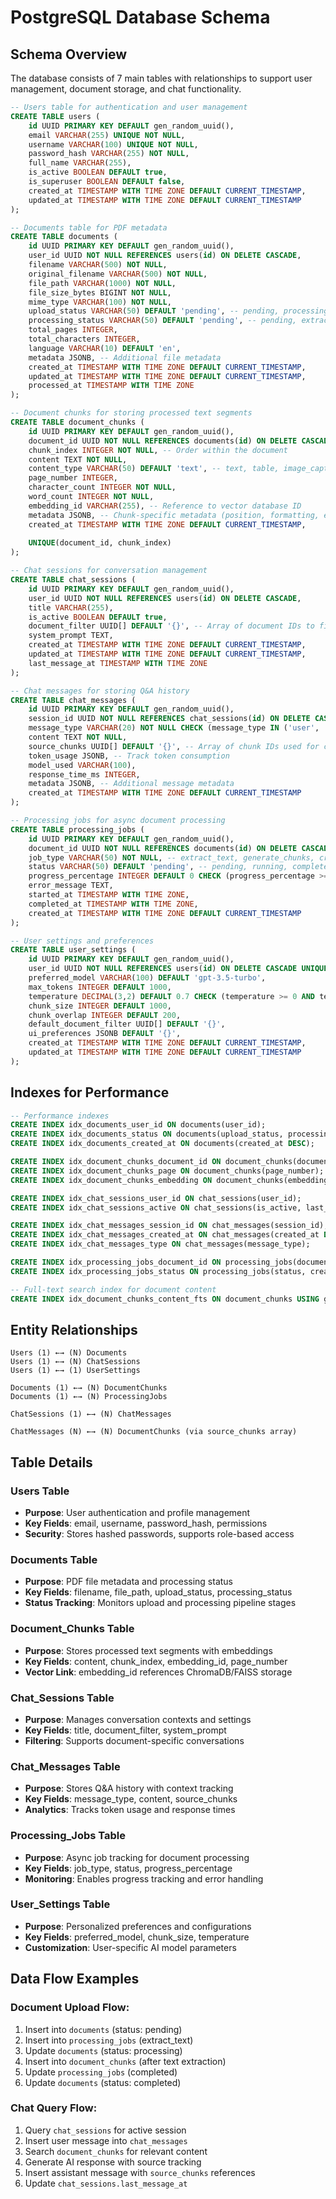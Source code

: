 # PostgreSQL Database Schema

## Schema Overview

The database consists of 7 main tables with relationships to support user management, document storage, and chat functionality.

```sql
-- Users table for authentication and user management
CREATE TABLE users (
    id UUID PRIMARY KEY DEFAULT gen_random_uuid(),
    email VARCHAR(255) UNIQUE NOT NULL,
    username VARCHAR(100) UNIQUE NOT NULL,
    password_hash VARCHAR(255) NOT NULL,
    full_name VARCHAR(255),
    is_active BOOLEAN DEFAULT true,
    is_superuser BOOLEAN DEFAULT false,
    created_at TIMESTAMP WITH TIME ZONE DEFAULT CURRENT_TIMESTAMP,
    updated_at TIMESTAMP WITH TIME ZONE DEFAULT CURRENT_TIMESTAMP
);

-- Documents table for PDF metadata
CREATE TABLE documents (
    id UUID PRIMARY KEY DEFAULT gen_random_uuid(),
    user_id UUID NOT NULL REFERENCES users(id) ON DELETE CASCADE,
    filename VARCHAR(500) NOT NULL,
    original_filename VARCHAR(500) NOT NULL,
    file_path VARCHAR(1000) NOT NULL,
    file_size_bytes BIGINT NOT NULL,
    mime_type VARCHAR(100) NOT NULL,
    upload_status VARCHAR(50) DEFAULT 'pending', -- pending, processing, completed, failed
    processing_status VARCHAR(50) DEFAULT 'pending', -- pending, extracting, chunking, embedding, completed, failed
    total_pages INTEGER,
    total_characters INTEGER,
    language VARCHAR(10) DEFAULT 'en',
    metadata JSONB, -- Additional file metadata
    created_at TIMESTAMP WITH TIME ZONE DEFAULT CURRENT_TIMESTAMP,
    updated_at TIMESTAMP WITH TIME ZONE DEFAULT CURRENT_TIMESTAMP,
    processed_at TIMESTAMP WITH TIME ZONE
);

-- Document chunks for storing processed text segments
CREATE TABLE document_chunks (
    id UUID PRIMARY KEY DEFAULT gen_random_uuid(),
    document_id UUID NOT NULL REFERENCES documents(id) ON DELETE CASCADE,
    chunk_index INTEGER NOT NULL, -- Order within the document
    content TEXT NOT NULL,
    content_type VARCHAR(50) DEFAULT 'text', -- text, table, image_caption, etc.
    page_number INTEGER,
    character_count INTEGER NOT NULL,
    word_count INTEGER NOT NULL,
    embedding_id VARCHAR(255), -- Reference to vector database ID
    metadata JSONB, -- Chunk-specific metadata (position, formatting, etc.)
    created_at TIMESTAMP WITH TIME ZONE DEFAULT CURRENT_TIMESTAMP,
    
    UNIQUE(document_id, chunk_index)
);

-- Chat sessions for conversation management
CREATE TABLE chat_sessions (
    id UUID PRIMARY KEY DEFAULT gen_random_uuid(),
    user_id UUID NOT NULL REFERENCES users(id) ON DELETE CASCADE,
    title VARCHAR(255),
    is_active BOOLEAN DEFAULT true,
    document_filter UUID[] DEFAULT '{}', -- Array of document IDs to filter search
    system_prompt TEXT,
    created_at TIMESTAMP WITH TIME ZONE DEFAULT CURRENT_TIMESTAMP,
    updated_at TIMESTAMP WITH TIME ZONE DEFAULT CURRENT_TIMESTAMP,
    last_message_at TIMESTAMP WITH TIME ZONE
);

-- Chat messages for storing Q&A history
CREATE TABLE chat_messages (
    id UUID PRIMARY KEY DEFAULT gen_random_uuid(),
    session_id UUID NOT NULL REFERENCES chat_sessions(id) ON DELETE CASCADE,
    message_type VARCHAR(20) NOT NULL CHECK (message_type IN ('user', 'assistant', 'system')),
    content TEXT NOT NULL,
    source_chunks UUID[] DEFAULT '{}', -- Array of chunk IDs used for context
    token_usage JSONB, -- Track token consumption
    model_used VARCHAR(100),
    response_time_ms INTEGER,
    metadata JSONB, -- Additional message metadata
    created_at TIMESTAMP WITH TIME ZONE DEFAULT CURRENT_TIMESTAMP
);

-- Processing jobs for async document processing
CREATE TABLE processing_jobs (
    id UUID PRIMARY KEY DEFAULT gen_random_uuid(),
    document_id UUID NOT NULL REFERENCES documents(id) ON DELETE CASCADE,
    job_type VARCHAR(50) NOT NULL, -- extract_text, generate_chunks, create_embeddings
    status VARCHAR(50) DEFAULT 'pending', -- pending, running, completed, failed
    progress_percentage INTEGER DEFAULT 0 CHECK (progress_percentage >= 0 AND progress_percentage <= 100),
    error_message TEXT,
    started_at TIMESTAMP WITH TIME ZONE,
    completed_at TIMESTAMP WITH TIME ZONE,
    created_at TIMESTAMP WITH TIME ZONE DEFAULT CURRENT_TIMESTAMP
);

-- User settings and preferences
CREATE TABLE user_settings (
    id UUID PRIMARY KEY DEFAULT gen_random_uuid(),
    user_id UUID NOT NULL REFERENCES users(id) ON DELETE CASCADE UNIQUE,
    preferred_model VARCHAR(100) DEFAULT 'gpt-3.5-turbo',
    max_tokens INTEGER DEFAULT 1000,
    temperature DECIMAL(3,2) DEFAULT 0.7 CHECK (temperature >= 0 AND temperature <= 2),
    chunk_size INTEGER DEFAULT 1000,
    chunk_overlap INTEGER DEFAULT 200,
    default_document_filter UUID[] DEFAULT '{}',
    ui_preferences JSONB DEFAULT '{}',
    created_at TIMESTAMP WITH TIME ZONE DEFAULT CURRENT_TIMESTAMP,
    updated_at TIMESTAMP WITH TIME ZONE DEFAULT CURRENT_TIMESTAMP
);
```

## Indexes for Performance

```sql
-- Performance indexes
CREATE INDEX idx_documents_user_id ON documents(user_id);
CREATE INDEX idx_documents_status ON documents(upload_status, processing_status);
CREATE INDEX idx_documents_created_at ON documents(created_at DESC);

CREATE INDEX idx_document_chunks_document_id ON document_chunks(document_id);
CREATE INDEX idx_document_chunks_page ON document_chunks(page_number);
CREATE INDEX idx_document_chunks_embedding ON document_chunks(embedding_id);

CREATE INDEX idx_chat_sessions_user_id ON chat_sessions(user_id);
CREATE INDEX idx_chat_sessions_active ON chat_sessions(is_active, last_message_at DESC);

CREATE INDEX idx_chat_messages_session_id ON chat_messages(session_id);
CREATE INDEX idx_chat_messages_created_at ON chat_messages(created_at DESC);
CREATE INDEX idx_chat_messages_type ON chat_messages(message_type);

CREATE INDEX idx_processing_jobs_document_id ON processing_jobs(document_id);
CREATE INDEX idx_processing_jobs_status ON processing_jobs(status, created_at);

-- Full-text search index for document content
CREATE INDEX idx_document_chunks_content_fts ON document_chunks USING gin(to_tsvector('english', content));
```

## Entity Relationships

```
Users (1) ←→ (N) Documents
Users (1) ←→ (N) ChatSessions  
Users (1) ←→ (1) UserSettings

Documents (1) ←→ (N) DocumentChunks
Documents (1) ←→ (N) ProcessingJobs

ChatSessions (1) ←→ (N) ChatMessages

ChatMessages (N) ←→ (N) DocumentChunks (via source_chunks array)
```

## Table Details

### Users Table
- **Purpose**: User authentication and profile management
- **Key Fields**: email, username, password_hash, permissions
- **Security**: Stores hashed passwords, supports role-based access

### Documents Table
- **Purpose**: PDF file metadata and processing status
- **Key Fields**: filename, file_path, upload_status, processing_status
- **Status Tracking**: Monitors upload and processing pipeline stages

### Document_Chunks Table
- **Purpose**: Stores processed text segments with embeddings
- **Key Fields**: content, chunk_index, embedding_id, page_number
- **Vector Link**: embedding_id references ChromaDB/FAISS storage

### Chat_Sessions Table
- **Purpose**: Manages conversation contexts and settings
- **Key Fields**: title, document_filter, system_prompt
- **Filtering**: Supports document-specific conversations

### Chat_Messages Table
- **Purpose**: Stores Q&A history with context tracking
- **Key Fields**: message_type, content, source_chunks
- **Analytics**: Tracks token usage and response times

### Processing_Jobs Table
- **Purpose**: Async job tracking for document processing
- **Key Fields**: job_type, status, progress_percentage
- **Monitoring**: Enables progress tracking and error handling

### User_Settings Table
- **Purpose**: Personalized preferences and configurations
- **Key Fields**: preferred_model, chunk_size, temperature
- **Customization**: User-specific AI model parameters

## Data Flow Examples

### Document Upload Flow:
1. Insert into `documents` (status: pending)
2. Insert into `processing_jobs` (extract_text)
3. Update `documents` (status: processing)
4. Insert into `document_chunks` (after text extraction)
5. Update `processing_jobs` (completed)
6. Update `documents` (status: completed)

### Chat Query Flow:
1. Query `chat_sessions` for active session
2. Insert user message into `chat_messages`
3. Search `document_chunks` for relevant content
4. Generate AI response with source tracking
5. Insert assistant message with `source_chunks` references
6. Update `chat_sessions.last_message_at`